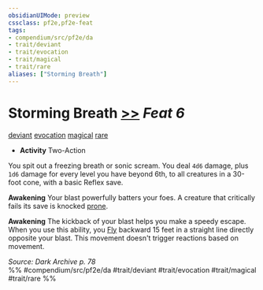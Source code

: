 ```yaml
---
obsidianUIMode: preview
cssclass: pf2e,pf2e-feat
tags:
- compendium/src/pf2e/da
- trait/deviant
- trait/evocation
- trait/magical
- trait/rare
aliases: ["Storming Breath"]
---
```

# Storming Breath  [>>](../../Rules/core-rulebook/chapter-9-playing-the-game.md#Actions "Two-Action") *Feat 6*  
[deviant](../../Rules/traits/deviant-da.md)  [evocation](../../Rules/traits/evocation.md)  [magical](../../Rules/traits/magical.md)  [rare](../../Rules/traits/rare.md)  

- **Activity** Two-Action

You spit out a freezing breath or sonic scream. You deal `4d6` damage, plus `1d6` damage for every level you have beyond 6th, to all creatures in a 30-foot cone, with a basic Reflex save.

**Awakening** Your blast powerfully batters your foes. A creature that critically fails its save is knocked [prone](../../Rules/conditions.md#Prone).

**Awakening** The kickback of your blast helps you make a speedy escape. When you use this ability, you [Fly](../../Rules/actions/fly.md) backward 15 feet in a straight line directly opposite your blast. This movement doesn't trigger reactions based on movement.

*Source: Dark Archive p. 78*  
%% #compendium/src/pf2e/da #trait/deviant #trait/evocation #trait/magical #trait/rare %%